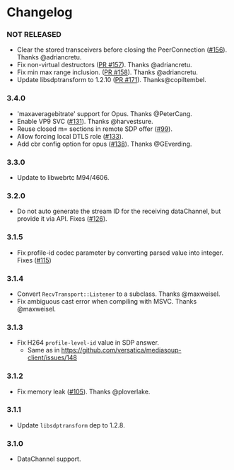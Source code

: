 # Changelog


### NOT RELEASED

* Clear the stored transceivers before closing the PeerConnection ([#156](https://github.com/versatica/libmediasoupclient/pull/156)). Thanks @adriancretu.
* Fix non-virtual destructors ([PR #157](https://github.com/versatica/libmediasoupclient/pull/157)). Thanks @adriancretu.
* Fix min max range inclusion. ([PR #158](https://github.com/versatica/libmediasoupclient/pull/158)). Thanks @adriancretu.
* Update libsdptransform to 1.2.10 ([PR #171](https://github.com/versatica/libmediasoupclient/pull/171)). Thanks@copiltembel.


### 3.4.0

* 'maxaveragebitrate' support for Opus. Thanks @PeterCang.
*  Enable VP9 SVC ([#131](https://github.com/versatica/libmediasoupclient/pull/131)). Thanks @harvestsure.
*  Reuse closed m= sections in remote SDP offer ([#99](https://github.com/versatica/libmediasoupclient/pull/99)).
*  Allow forcing local DTLS role ([#133](https://github.com/versatica/libmediasoupclient/pull/133)).
*  Add cbr config option for opus ([#138](https://github.com/versatica/libmediasoupclient/pull/138)). Thanks @GEverding.

### 3.3.0

* Update to libwebrtc M94/4606.

### 3.2.0

* Do not auto generate the stream ID for the receiving dataChannel,
  but provide it via API. Fixes ([#126](https://github.com/versatica/libmediasoupclient/pull/126)).


### 3.1.5

* Fix profile-id codec parameter by converting parsed value into integer. Fixes ([#115](https://github.com/versatica/libmediasoupclient/pull/115))


### 3.1.4

* Convert `RecvTransport::Listener` to a subclass. Thanks @maxweisel.
* Fix ambiguous cast error when compiling with MSVC. Thanks @maxweisel.


### 3.1.3

* Fix H264 `profile-level-id` value in SDP answer.
  - Same as in https://github.com/versatica/mediasoup-client/issues/148


### 3.1.2

* Fix memory leak ([#105](https://github.com/versatica/libmediasoupclient/pull/105)). Thanks @ploverlake.


### 3.1.1

* Update `libsdptransform` dep to 1.2.8.


### 3.1.0

* DataChannel support.
